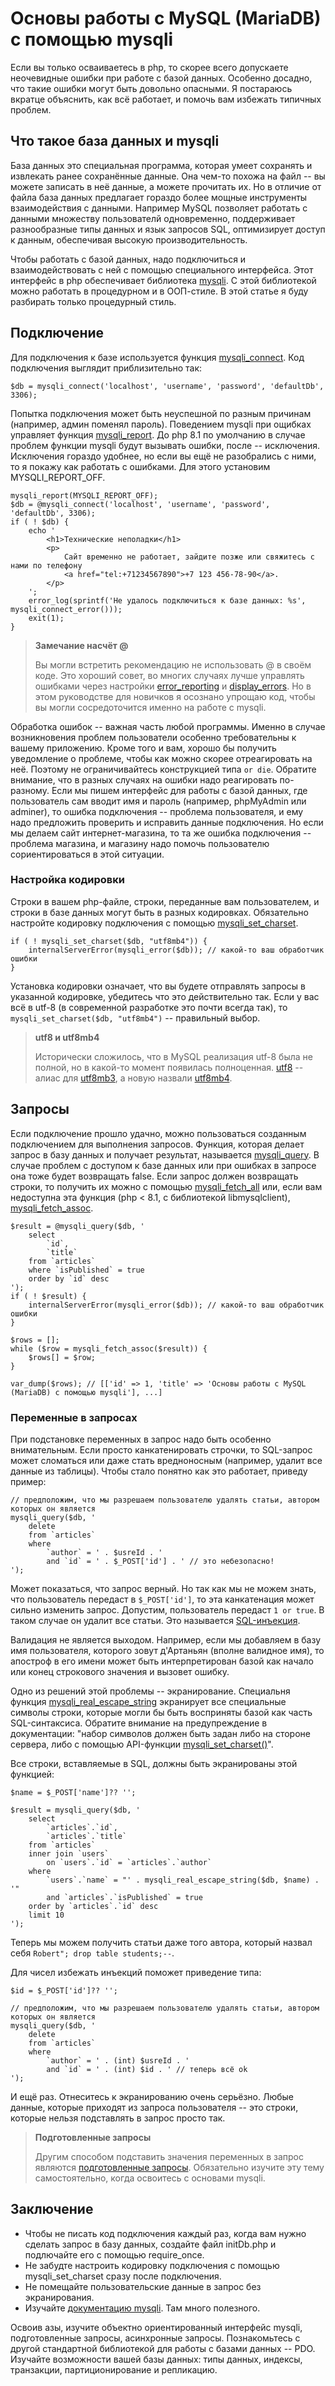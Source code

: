 # Основы работы с MySQL (MariaDB) с помощью mysqli

Если вы только осваиваетесь в php, то скорее всего допускаете неочевидные ошибки при работе с базой данных. Особенно досадно, что такие ошибки могут быть довольно опасными. Я постараюсь вкратце объяснить, как всё работает, и помочь вам избежать типичных проблем.

## Что такое база данных и mysqli

База данных это специальная программа, которая умеет сохранять и извлекать ранее сохранённые данные. Она чем-то похожа на файл -- вы можете записать в неё данные, а можете прочитать их. Но в отличие от файла база данных предлагает гораздо более мощные инструменты взаимодействия с данными. Например MySQL позволяет работать с данными множеству пользователй одновременно, поддерживает разнообразные типы данных и язык запросов SQL, оптимизирует доступ к данным, обеспечивая высокую производительность.

Чтобы работать с базой данных, надо подключиться и взаимодействовать с ней с помощью специального интерфейса. Этот интерфейс в php обеспечивает библиотека [mysqli](https://www.php.net/manual/ru/book.mysqli.php). С этой библиотекой можно работать в процедурном и в ООП-стиле. В этой статье я буду разбирать только процедурный стиль.

## Подключение

Для подключения к базе используется функция [mysqli_connect](https://www.php.net/manual/ru/function.mysqli-connect.php). Код подключения выглядит приблизительно так:

```
$db = mysqli_connect('localhost', 'username', 'password', 'defaultDb', 3306);
```

Попытка подключения может быть неуспешной по разным причинам (например, админ поменял пароль). Поведением mysqli при ощибках управляет функция [mysqli_report](https://www.php.net/manual/ru/mysqli-driver.report-mode.php). До php 8.1 по умолчанию в случае проблем функции mysqli будут вызывать ошибки, после  -- исключения. Исключения гораздо удобнее, но если вы ещё не разобрались с ними, то я покажу как работать с ошибками. Для этого установим MYSQLI_REPORT_OFF.

```
mysqli_report(MYSQLI_REPORT_OFF);
$db = @mysqli_connect('localhost', 'username', 'password', 'defaultDb', 3306);
if ( ! $db) {
	echo '
		<h1>Технические неполадки</h1>
		<p>
			Сайт временно не работает, зайдите позже или свяжитесь с нами по телефону
			<a href="tel:+71234567890">+7 123 456-78-90</a>.
		</p>
	';
	error_log(sprintf('Не удалось подключиться к базе данных: %s', mysqli_connect_error()));
	exit(1);
}
```

> **Замечание насчёт @**
> 
> Вы могли встретить рекомендацию не использовать @ в своём коде. Это хороший совет, во многих случаях лучше управлять ошибками через настройки [error_reporting](https://www.php.net/manual/ru/errorfunc.configuration.php#ini.error-reporting) и [display_errors](https://www.php.net/manual/ru/errorfunc.configuration.php#ini.display-errors). Но в этом руководстве для новичков я осознано упрощаю код, чтобы вы могли сосредоточится именно на работе с mysqli.

Обработка ошибок -- важная часть любой программы. Именно в случае возникновения проблем пользователи особенно требовательны к вашему приложению. Кроме того и вам, хорошо бы получить уведомление о проблеме, чтобы как можно скорее отреагировать на неё. Поэтому не ограничивайтесь конструкцией типа `or die`. Обратите внимание, что в разных случаях на ошибки надо реагировать по-разному. Если мы пишем интерфейс для работы с базой данных, где пользователь сам вводит имя и пароль (например, phpMyAdmin или adminer), то ошибка подключения -- проблема пользователя, и ему надо предложить проверить и исправить данные подключения. Но если мы делаем сайт интернет-магазина, то та же ошибка подключения -- проблема магазина, и магазину надо помочь пользователю сориентироваться в этой ситуации.

### Настройка кодировки

Строки в вашем php-файле, строки, переданные вам пользователем, и строки в базе данных могут быть в разных кодировках. Обязательно настройте кодировку подключения с помощью [mysqli_set_charset](https://www.php.net/manual/ru/mysqli.set-charset.php).

```
if ( ! mysqli_set_charset($db, "utf8mb4")) {
	internalServerError(mysqli_error($db)); // какой-то ваш обработчик ошибки
}
```

Установка кодировки означает, что вы будете отправлять запросы в указанной кодировке, убедитесь что это действительно так. Если у вас всё в utf-8 (в современной разработке это почти всегда так), то `mysqli_set_charset($db, "utf8mb4")` -- правильный выбор.

> **utf8 и utf8mb4**
> 
> Исторически сложилось, что в MySQL реализация utf-8 была не полной, но в какой-то момент появилась полноценная. [utf8](https://dev.mysql.com/doc/refman/8.0/en/charset-unicode-utf8.html) -- алиас для [utf8mb3](https://dev.mysql.com/doc/refman/8.0/en/charset-unicode-utf8mb3.html), а новую назвали [utf8mb4](https://dev.mysql.com/doc/refman/8.0/en/charset-unicode-utf8mb4.html).


## Запросы

Если подключение прошло удачно, можно пользоваться созданным подключением для выполнения запросов. Функция, которая делает запрос в базу данных и получает результат, называется [mysqli_query](https://www.php.net/manual/ru/mysqli.query.php). В случае проблем с доступом к базе данных или при ошибках в запросе она тоже будет возвращать false. Если запрос должен возвращать строки, то получить их можно с помощью [mysqli_fetch_all](https://www.php.net/manual/ru/mysqli-result.fetch-all.php) или, если вам недоступна эта функция (php < 8.1, с библиотекой libmysqlclient), [mysqli_fetch_assoc](https://www.php.net/manual/ru/mysqli-result.fetch-assoc.php).

```
$result = @mysqli_query($db, '
	select
		`id`,
		`title`
	from `articles`
	where `isPublished` = true
	order by `id` desc
');
if ( ! $result) {
	internalServerError(mysqli_error($db)); // какой-то ваш обработчик ошибки
}

$rows = [];
while ($row = mysqli_fetch_assoc($result)) {
	$rows[] = $row;
}

var_dump($rows); // [['id' => 1, 'title' => 'Основы работы с MySQL (MariaDB) с помощью mysqli'], ...]
```

### Переменные в запросах

При подстановке переменных в запрос надо быть особенно внимательным. Если просто канкатенировать строчки, то SQL-запрос может сломаться или даже стать вредноносным (например, удалит все данные из таблицы). Чтобы стало понятно как это работает, приведу пример:

```
// предположим, что мы разрешаем пользователю удалять статьи, автором которых он является
mysqli_query($db, '
	delete
	from `articles`
	where
		`author` = ' . $usreId . '
		and `id` = ' . $_POST['id'] . ' // это небезопасно!
');
```

Может показаться, что запрос верный. Но так как мы не можем знать, что пользователь передаст в `$_POST['id']`, то эта канкатенация может сильно изменить запрос. Допустим, пользователь передаст `1 or true`. В таком случае он удалит все статьи. Это называется [SQL-инъекция](https://ru.wikipedia.org/wiki/%D0%92%D0%BD%D0%B5%D0%B4%D1%80%D0%B5%D0%BD%D0%B8%D0%B5_SQL-%D0%BA%D0%BE%D0%B4%D0%B0).

Валидация не является выходом. Например, если мы добавляем в базу имя пользователя, которого зовут д'Артаньян (вполне валидное имя), то апостроф в его имени может быть интерпретирован базой как начало или конец строкового значения и вызовет ошибку.

Одно из решений этой проблемы -- экранирование. Специальня функция [mysqli_real_escape_string](https://www.php.net/manual/ru/mysqli.real-escape-string.php) экранирует все специальные символы строки, которые могли бы быть восприняты базой как часть SQL-синтаксиса. Обратите внимание на предупреждение в документации: "набор символов должен быть задан либо на стороне сервера, либо с помощью API-функции [mysqli_set_charset()](https://www.php.net/manual/ru/mysqli.set-charset.php)".

Все строки, вставляемые в SQL, должны быть экранированы этой функцией:

```
$name = $_POST['name']?? '';

$result = mysqli_query($db, '
	select
		`articles`.`id`,
		`articles`.`title`
	from `articles`
	inner join `users`
		on `users`.`id` = `articles`.`author`
	where
		`users`.`name` = "' . mysqli_real_escape_string($db, $name) . '"
		and `articles`.`isPublished` = true
	order by `articles`.`id` desc
	limit 10
');
```

Теперь мы можем получить статьи даже того автора, который назвал себя `Robert"; drop table students;--`.

Для чисел избежать инъекций поможет приведение типа:

```
$id = $_POST['id']?? '';

// предположим, что мы разрешаем пользователю удалять статьи, автором которых он является
mysqli_query($db, '
	delete
	from `articles`
	where
		`author` = ' . (int) $usreId . '
		and `id` = ' . (int) $id . ' // теперь всё ok
');
```

И ещё раз. Отнеситесь к экранированию очень серьёзно. Любые данные, которые приходят из запроса пользователя -- это строки, которые нельзя подставлять в запрос просто так.

> **Подготовленные запросы**
> 
> Другим способом подставить значения переменных в запрос являются [подготовленные запросы](https://www.php.net/manual/ru/mysqli.quickstart.prepared-statements.php). Обязательно изучите эту тему самостоятельно, когда освоитесь с основами mysqli.


## Заключение

- Чтобы не писать код подключения каждый раз, когда вам нужно сделать запрос в базу данных, создайте файл initDb.php и подлючайте его с помощью require_once.
- Не забудте настроить кодировку подключения с помощью mysqli_set_charset сразу после подключения.
- Не помещайте пользовательские данные в запрос без экранирования.
- Изучайте [документацию mysqli](https://www.php.net/manual/ru/book.mysqli.php). Там много полезного. 

Освоив азы, изучите объектно ориентированный интерфейс mysqli, подготовленные запросы, асинхронные запросы. Познакомьтесь с другой стандартной библиотекой для работы с базами данных -- PDO. Изучайте возможности вашей базы данных: типы данных, индексы, транзакции, партиционирование и репликацию.

